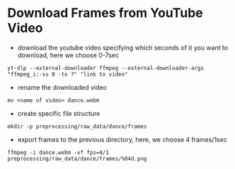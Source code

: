 # Download Frames from YouTube Video

- download the youtube video specifying which seconds of it you want to download, here we choose 0-7sec
```
yt-dlp --external-downloader ffmpeg --external-downloader-args "ffmpeg_i:-ss 0 -to 7" "link to video"
```

- rename the downloaded video
```
mv <name of video> dance.webm
```

- create specific file structure
```
mkdir -p preprocessing/raw_data/dance/frames
```

- export frames to the previous directory, here, we choose 4 frames/1sec
```
ffmpeg -i dance.webm -vf fps=4/1 preprocessing/raw_data/dance/frames/%04d.png
```

